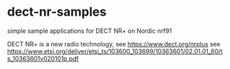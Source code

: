 # dect-nr-samples
simple sample applications for DECT NR+ on Nordic nrf91

DECT NR+ is a new radio technology, see https://www.dect.org/nrplus
see https://www.etsi.org/deliver/etsi_ts/103600_103699/10363601/02.01.01_60/ts_10363601v020101p.pdf
